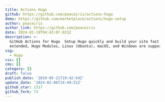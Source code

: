 ```yaml
---
title: Actions Hugo
github: https://github.com/peaceiris/actions-hugo
demo: https://github.com/marketplace/actions/hugo-setup
author: peaceiris
author_link: https://github.com/peaceiris
date: 2024-02-19T04:43:07.021Z
description: >-
  GitHub Actions for Hugo ️ Setup Hugo quickly and build your site fast. Hugo
  extended, Hugo Modules, Linux (Ubuntu), macOS, and Windows are supported.
ssg:
  - Hugo
css: []
cms: []
category: []
draft: false
publish_date: '2019-05-21T19:42:54Z'
update_date: '2024-02-06T14:49:51Z'
github_star: 1317
github_fork: 73
---
```

